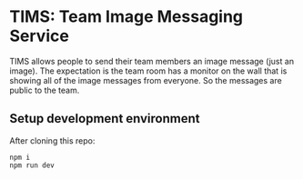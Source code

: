 # TIMS: Team Image Messaging Service

TIMS allows people to send their team members an image message (just an image). The expectation is the team room has a monitor on the wall that is showing all of the image messages from everyone. So the messages are public to the team.

## Setup development environment

After cloning this repo:

```shell
npm i
npm run dev
```
